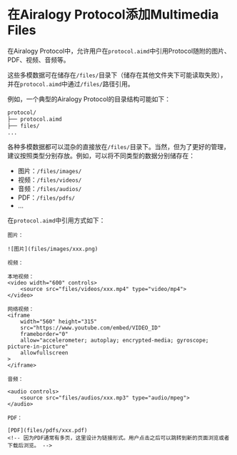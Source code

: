 # 在Airalogy Protocol添加Multimedia Files

在Airalogy Protocol中，允许用户在`protocol.aimd`中引用Protocol随附的图片、PDF、视频、音频等。

这些多模数据可在储存在`/files/`目录下（储存在其他文件夹下可能读取失败），并在`protocol.aimd`中通过`/files/`路径引用。

例如，一个典型的Airalogy Protocol的目录结构可能如下：

```txt
protocol/
├── protocol.aimd
├── files/
...
```

各种多模数据都可以混杂的直接放在`/files/`目录下。当然，但为了更好的管理，建议按照类型分别存放。例如，可以将不同类型的数据分别储存在：

- 图片：`/files/images/`
- 视频：`/files/videos/`
- 音频：`/files/audios/`
- PDF：`/files/pdfs/`
- ...

在`protocol.aimd`中引用方式如下：

```aimd
图片：

![图片](files/images/xxx.png)

视频：

本地视频：
<video width="600" controls>
    <source src="files/videos/xxx.mp4" type="video/mp4">
</video>

网络视频：
<iframe
    width="560" height="315"
    src="https://www.youtube.com/embed/VIDEO_ID" 
    frameborder="0" 
    allow="accelerometer; autoplay; encrypted-media; gyroscope; picture-in-picture" 
    allowfullscreen
>
</iframe>

音频：

<audio controls>
    <source src="files/audios/xxx.mp3" type="audio/mpeg">
</audio>

PDF：

[PDF](files/pdfs/xxx.pdf) 
<!-- 因为PDF通常有多页，这里设计为链接形式。用户点击之后可以跳转到新的页面浏览或者下载后浏览。 -->
```

